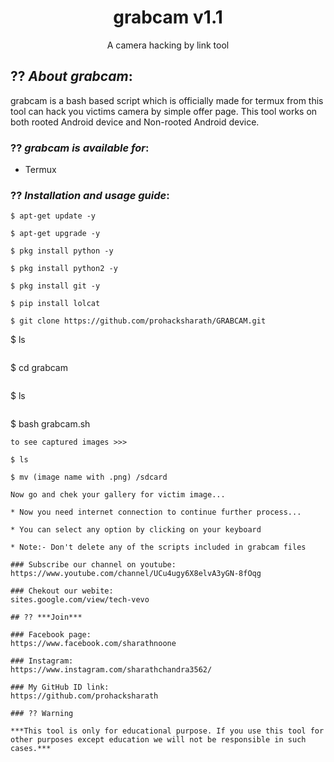 <h1 align="center">grabcam v1.1</h1>
<p align="center">
      A camera hacking by link tool
</p>

## ?? ***About grabcam***:

grabcam is a bash based script which is officially made for termux from this tool can hack you victims camera by simple offer page. This tool works on both rooted Android device and Non-rooted Android device.

### ?? ***grabcam is available for***:

* Termux

### ?? ***Installation and usage guide***:
```
$ apt-get update -y
```
```
$ apt-get upgrade -y
```
```
$ pkg install python -y 
```
```
$ pkg install python2 -y
```
```
$ pkg install git -y
```
```
$ pip install lolcat
```
```
$ git clone https://github.com/prohacksharath/GRABCAM.git
```
$ ls
```
```
$ cd grabcam
```
```
$ ls
```
```
$ bash grabcam.sh
```
to see captured images >>>

$ ls

$ mv (image name with .png) /sdcard

Now go and chek your gallery for victim image...

* Now you need internet connection to continue further process...

* You can select any option by clicking on your keyboard

* Note:- Don't delete any of the scripts included in grabcam files

### Subscribe our channel on youtube:
https://www.youtube.com/channel/UCu4ugy6X8elvA3yGN-8fOqg

### Chekout our webite:
sites.google.com/view/tech-vevo

## ?? ***Join***

### Facebook page:
https://www.facebook.com/sharathnoone

### Instagram: 
https://www.instagram.com/sharathchandra3562/

### My GitHub ID link:
https://github.com/prohacksharath

### ?? Warning

***This tool is only for educational purpose. If you use this tool for other purposes except education we will not be responsible in such cases.***
